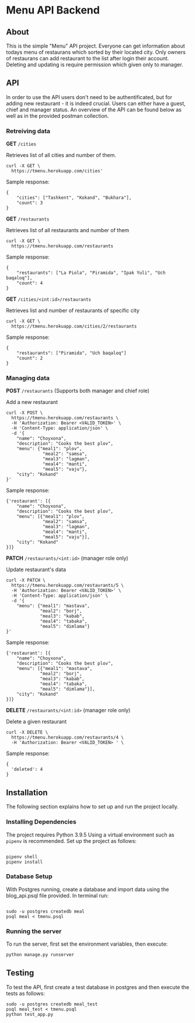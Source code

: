 # Menu API Backend

## About

This is the simple "Menu" API project. Everyone can get information about todays menu of restaurans which sorted by their located city. Only owners of restaurans can add restaurant to the list after login their account. Deleting and updating is require permission which given only to manager.

## API

In order to use the API users don't need to be authentificated, but for adding new restaurant - it is indeed crucial. Users can either have a guest, chief and manager status. An overview of the API can be found below as well as in the provided postman collection.

### Retreiving data

**GET** `/cities`

Retrieves list of all cities and number of them.

```
curl -X GET \
  https://tmenu.herokuapp.com/cities'
```

Sample response:
```
{
    "cities": ["Tashkent", "Kokand", "Bukhara"],
    "count": 3
}
```

**GET** `/restaurants`

Retrieves list of all restaurants and number of them

```
curl -X GET \
  https://tmenu.herokuapp.com/restaurants
```

Sample response:
```
{
    "restaurants": ["La Piola", "Piramida", "Ipak Yuli", "Uch baqaloq"],
    "count": 4
}
```

**GET** `/cities/<int:id>/restaurants`

Retrieves list and number of restaurants of specific city

```
curl -X GET \
  https://tmenu.herokuapp.com/cities/2/restaurants
```

Sample response:
```
{
    "restaurants": ["Piramida", "Uch baqaloq"]
    "count": 2
}
```

### Managing data

**POST** `/restaurants` (Supports both manager and chief role)

Add a new restaurant

```
curl -X POST \
  https://tmenu.herokuapp.com/restaurants \
  -H 'Authorization: Bearer <VALID_TOKEN>' \
  -H 'Content-Type: application/json' \
  -d '{
    "name": "Choyxona",
    "description": "Cooks the best plov",
    "menu": {"meal1": "plov",
              "meal2": "samsa",
              "meal3": "lagman",
              "meal4": "manti",
              "meal5": "vaju"},
    "city": "Kokand"
}'
```
Sample response:
```
{'restaurant': [{
    "name": "Choyxona",
    "description": "Cooks the best plov",
    "menu": [{"meal1": "plov",
              "meal2": "samsa",
              "meal3": "lagman",
              "meal4": "manti",
              "meal5": "vaju"}],
    "city": "Kokand"
}]}
```

**PATCH** `/restaurants/<int:id>` (manager role only)

Update restaurant's data

```
curl -X PATCH \
  https://tmenu.herokuapp.com/restaurants/5 \
  -H 'Authorization: Bearer <VALID_TOKEN>' \
  -H 'Content-Type: application/json' \
  -d '{
    "menu": {"meal1": "mastava",
             "meal2": "borj",
             "meal3": "kabab",
             "meal4": "tabaka",
             "meal5": "dimlama"}
}'
```
Sample response:
```
{'restaurant': [{
    "name": "Choyxona",
    "description": "Cooks the best plov",
    "menu": [{"meal1": "mastava",
             "meal2": "borj",
             "meal3": "kabab",
             "meal4": "tabaka",
             "meal5": "dimlama"}],
    "city": "Kokand"
}]}
```


**DELETE** `/restaurants/<int:id>` (manager role only)

Delete a given restaurant

```
curl -X DELETE \
  https://tmenu.herokuapp.com/restaurants/4 \
  -H 'Authorization: Bearer <VALID_TOKEN> ' \

```
Sample response:
```
{
  'deleted': 4
}
```

## Installation

The following section explains how to set up and run the project locally.

### Installing Dependencies

The project requires Python 3.9.5 Using a virtual environment such as `pipenv` is recommended. Set up the project as follows:

```

pipenv shell
pipenv install

```
### Database Setup


With Postgres running, create a database and import data using the blog_api.psql file provided. In terminal run:
```

sudo -u postgres createdb meal
psql meal < tmenu.psql
```

### Running the server

To run the server, first set the environment variables, then execute:

```bash
python manage.py runserver
```

## Testing

To test the API, first create a test database in postgres and then execute the tests as follows:

```
sudo -u postgres createdb meal_test
psql meal_test < tmenu.psql
python test_app.py
```
